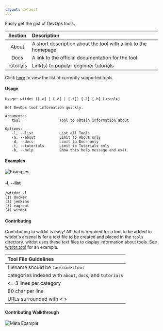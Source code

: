 ```yaml
---
layout: default
---
```


Easily get the gist of DevOps tools.    
  
| Section | Description |
| :---:     |     :---      |
| About     | A short description about the tool with a link to the homepage |
| Docs      | A link to the official documentation for the tool |
| Tutorials | Link(s) to popular beginner tutorials |
  
Click [here](tools) to view the list of currently supported tools.
  
#### Usage
```
Usage: witdot ([-a] | [-d] | [-t]) [-l] [-h] [<tool>]

Get DevOps tool information quickly.

Arguments:
   tool                  Tool to obtain information about

Options:
   -l, --list            List all Tools
   -a, --about           Limit to About only
   -d, --docs            Limit to Docs only
   -t, --tutorials       Limit to Tutorials only
   -h, --help            Show this help message and exit.
```

#### Examples
![Examples](https://shanemacbride.github.io/misc/examples.gif)  
    
#### -l, \-\-list  
```
/witdot -l
(1) docker
(2) jenkins
(3) vagrant
(4) witdot
```
   
#### Contributing
Contributing to witdot is easy! All that is required for a tool to be added to witdot's arsenal is for a text file to be created and placed in the `tools` directory. witdot uses these text files to display information about tools. See [witdot.tool](https://github.com/liatrio/witdot/blob/master/tools/witdot.tool) for an example.
  
| Tool File Guidelines |
| :---     |
| filename should be `toolname.tool` |
| categories indexed with `about`, `docs`, and `tutorials` |
| <= 3 lines per category |
| 80 char per line |
| URLs surrounded with < > |

#### Contributing Walkthrough  
![Meta Example](https://shanemacbride.github.io/misc/witdotWalkthrough.gif)  
